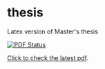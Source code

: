 thesis
======

Latex version of Master's thesis
  
[![PDF Status](https://www.sharelatex.com/github/repos/sameerjagdale/thesis/builds/latest/badge.svg)](https://www.sharelatex.com/github/repos/sameerjagdale/thesis/builds/latest/output.pdf)
  
[Click to check the latest pdf](https://www.sharelatex.com/github/repos/sameerjagdale/thesis/builds/latest/output.pdf).


